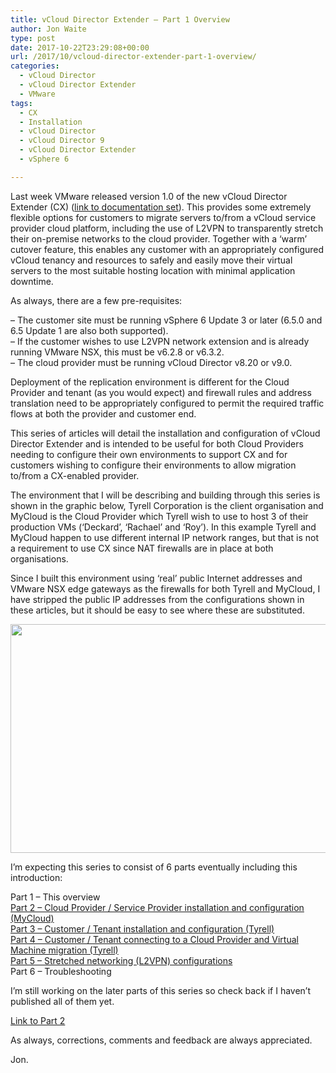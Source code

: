```yaml
---
title: vCloud Director Extender – Part 1 Overview
author: Jon Waite
type: post
date: 2017-10-22T23:29:08+00:00
url: /2017/10/vcloud-director-extender-part-1-overview/
categories:
  - vCloud Director
  - vCloud Director Extender
  - VMware
tags:
  - CX
  - Installation
  - vCloud Director
  - vCloud Director 9
  - vCloud Director Extender
  - vSphere 6

---
```

Last week VMware released version 1.0 of the new vCloud Director Extender (CX) ([link to documentation set][1]). This provides some extremely flexible options for customers to migrate servers to/from a vCloud service provider cloud platform, including the use of L2VPN to transparently stretch their on-premise networks to the cloud provider. Together with a &#8216;warm&#8217; cutover feature, this enables any customer with an appropriately configured vCloud tenancy and resources to safely and easily move their virtual servers to the most suitable hosting location with minimal application downtime.

As always, there are a few pre-requisites:

&#8211; The customer site must be running vSphere 6 Update 3 or later (6.5.0 and 6.5 Update 1 are also both supported).  
&#8211; If the customer wishes to use L2VPN network extension and is already running VMware NSX, this must be v6.2.8 or v6.3.2.  
&#8211; The cloud provider must be running vCloud Director v8.20 or v9.0.

Deployment of the replication environment is different for the Cloud Provider and tenant (as you would expect) and firewall rules and address translation need to be appropriately configured to permit the required traffic flows at both the provider and customer end.

This series of articles will detail the installation and configuration of vCloud Director Extender and is intended to be useful for both Cloud Providers needing to configure their own environments to support CX and for customers wishing to configure their environments to allow migration to/from a CX-enabled provider.

The environment that I will be describing and building through this series is shown in the graphic below, Tyrell Corporation is the client organisation and MyCloud is the Cloud Provider which Tyrell wish to use to host 3 of their production VMs (&#8216;Deckard&#8217;, &#8216;Rachael&#8217; and &#8216;Roy&#8217;). In this example Tyrell and MyCloud happen to use different internal IP network ranges, but that is not a requirement to use CX since NAT firewalls are in place at both organisations.

Since I built this environment using &#8216;real&#8217; public Internet addresses and VMware NSX edge gateways as the firewalls for both Tyrell and MyCloud, I have stripped the public IP addresses from the configurations shown in these articles, but it should be easy to see where these are substituted.

<img loading="lazy" decoding="async" class="aligncenter size-full wp-image-248" src="https://kiwicloud.ninja/wp-content/uploads/2017/10/CX-Overview.png" alt="" width="1068" height="366" srcset="https://kiwicloud.ninja/wp-content/uploads/2017/10/CX-Overview.png 1068w, https://kiwicloud.ninja/wp-content/uploads/2017/10/CX-Overview-300x103.png 300w, https://kiwicloud.ninja/wp-content/uploads/2017/10/CX-Overview-768x263.png 768w, https://kiwicloud.ninja/wp-content/uploads/2017/10/CX-Overview-1024x351.png 1024w, https://kiwicloud.ninja/wp-content/uploads/2017/10/CX-Overview-250x86.png 250w, https://kiwicloud.ninja/wp-content/uploads/2017/10/CX-Overview-150x51.png 150w" sizes="(max-width: 1068px) 100vw, 1068px" /> 

I&#8217;m expecting this series to consist of 6 parts eventually including this introduction:

Part 1 &#8211; This overview  
[Part 2 &#8211; Cloud Provider / Service Provider installation and configuration (MyCloud)][2]  
[Part 3 &#8211; Customer / Tenant installation and configuration (Tyrell)][3]  
[Part 4 &#8211; Customer / Tenant connecting to a Cloud Provider and Virtual Machine migration (Tyrell)][4]  
[Part 5 &#8211; Stretched networking (L2VPN) configurations][5]  
Part 6 &#8211; Troubleshooting

I&#8217;m still working on the later parts of this series so check back if I haven&#8217;t published all of them yet.

[Link to Part 2][2]

As always, corrections, comments and feedback are always appreciated.

Jon.

 [1]: https://docs.vmware.com/en/vCloud-Director-Extender/index.html
 [2]: http://152.67.105.113/2017/10/vcloud-director-extender-part-2-cloud-provider-setup/
 [3]: http://152.67.105.113/2017/10/vcloud-director-extender-part-3-tenant-setup/
 [4]: http://152.67.105.113/2017/10/vcloud-director-extender-part-4-connect-to-provider-vm-migration/
 [5]: http://152.67.105.113/2017/11/vcloud-director-extender-part-5-stretch-networking-l2vpn/